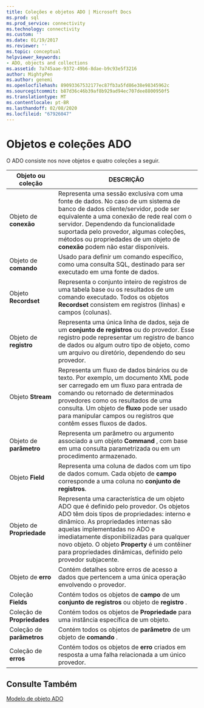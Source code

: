 ```yaml
---
title: Coleções e objetos ADO | Microsoft Docs
ms.prod: sql
ms.prod_service: connectivity
ms.technology: connectivity
ms.custom: ''
ms.date: 01/19/2017
ms.reviewer: ''
ms.topic: conceptual
helpviewer_keywords:
- ADO, objects and collections
ms.assetid: 7a745aae-9372-49b6-8dae-b9c93e5f3216
author: MightyPen
ms.author: genemi
ms.openlocfilehash: 89093367532177ec87fb3a5fd86e38e98345962c
ms.sourcegitcommit: b87d36c46b39af8b929ad94ec707dee8800950f5
ms.translationtype: MT
ms.contentlocale: pt-BR
ms.lasthandoff: 02/08/2020
ms.locfileid: "67926047"
---
```

# <a name="ado-objects-and-collections"></a>Objetos e coleções ADO
O ADO consiste nos nove objetos e quatro coleções a seguir.  
  
|Objeto ou coleção|DESCRIÇÃO|  
|--------------------------|-----------------|  
|Objeto de **conexão**|Representa uma sessão exclusiva com uma fonte de dados. No caso de um sistema de banco de dados cliente/servidor, pode ser equivalente a uma conexão de rede real com o servidor. Dependendo da funcionalidade suportada pelo provedor, algumas coleções, métodos ou propriedades de um objeto de **conexão** podem não estar disponíveis.|  
|Objeto de **comando**|Usado para definir um comando específico, como uma consulta SQL, destinado para ser executado em uma fonte de dados.|  
|Objeto **Recordset**|Representa o conjunto inteiro de registros de uma tabela base ou os resultados de um comando executado. Todos os objetos **Recordset** consistem em registros (linhas) e campos (colunas).|  
|Objeto de **registro**|Representa uma única linha de dados, seja de um **conjunto de registros** ou do provedor. Esse registro pode representar um registro de banco de dados ou algum outro tipo de objeto, como um arquivo ou diretório, dependendo do seu provedor.|  
|Objeto **Stream**|Representa um fluxo de dados binários ou de texto. Por exemplo, um documento XML pode ser carregado em um fluxo para entrada de comando ou retornado de determinados provedores como os resultados de uma consulta. Um objeto de **fluxo** pode ser usado para manipular campos ou registros que contêm esses fluxos de dados.|  
|Objeto de **parâmetro**|Representa um parâmetro ou argumento associado a um objeto **Command** , com base em uma consulta parametrizada ou em um procedimento armazenado.|  
|Objeto **Field**|Representa uma coluna de dados com um tipo de dados comum. Cada objeto de **campo** corresponde a uma coluna no **conjunto de registros**.|  
|Objeto de **Propriedade**|Representa uma característica de um objeto ADO que é definido pelo provedor. Os objetos ADO têm dois tipos de propriedades: interno e dinâmico. As propriedades internas são aquelas implementadas no ADO e imediatamente disponibilizadas para qualquer novo objeto. O objeto **Property** é um contêiner para propriedades dinâmicas, definido pelo provedor subjacente.|  
|Objeto de **erro**|Contém detalhes sobre erros de acesso a dados que pertencem a uma única operação envolvendo o provedor.|  
|Coleção **Fields**|Contém todos os objetos de **campo** de um **conjunto de registros** ou objeto de **registro** .|  
|Coleção de **Propriedades**|Contém todos os objetos de **Propriedade** para uma instância específica de um objeto.|  
|Coleção de **parâmetros**|Contém todos os objetos de **parâmetro** de um objeto de **comando** .|  
|Coleção de **erros**|Contém todos os objetos de **erro** criados em resposta a uma falha relacionada a um único provedor.|  
  
## <a name="see-also"></a>Consulte Também  
 [Modelo de objeto ADO](../../../ado/reference/ado-api/ado-object-model.md)
